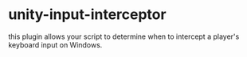 # unity-input-interceptor
this plugin allows your script to determine when to intercept a player's keyboard input on Windows.
